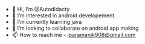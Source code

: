 - 👋 Hi, I’m @Autodidacty
- 👀 I’m interested in android developement
- 🌱 I’m currently learning java
- 💞️ I’m looking to collaborate on android app making
- 📫 How to reach me - iparamanik908@gmail.com

<!---
Autodidacty/Autodidacty is a ✨ special ✨ repository because its `README.md` (this file) appears on your GitHub profile.
You can click the Preview link to take a look at your changes.
--->
